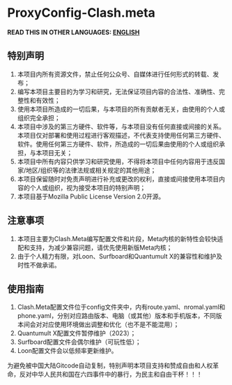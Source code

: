 # ProxyConfig-Clash.meta

**READ THIS IN OTHER LANGUAGES: [ENGLISH](README.md)**

## 特别声明
1. 本项目内所有资源文件，禁止任何公众号、自媒体进行任何形式的转载、发布；
2. 编写本项目主要目的为学习和研究，无法保证项目内容的合法性、准确性、完整性和有效性；
3. 使用本项目所造成的一切后果，与本项目的所有贡献者无关，由使用的个人或组织完全承担；
4. 本项目中涉及的第三方硬件、软件等，与本项目没有任何直接或间接的关系。本项目仅对部署和使用过程进行客观描述，不代表支持使用任何第三方硬件、软件。使用任何第三方硬件、软件，所造成的一切后果由使用的个人或组织承担，与本项目无关；
5. 本项目中所有内容只供学习和研究使用，不得将本项目中任何内容用于违反国家/地区/组织等的法律法规或相关规定的其他用途；
6. 本项目保留随时对免责声明进行补充或更改的权利，直接或间接使用本项目内容的个人或组织，视为接受本项目的特别声明；
7. 本项目基于Mozilla Public License Version 2.0开源。

## 注意事项
1. 本项目主要为Clash.Meta编写配置文件和片段，Meta内核的新特性会较快适配和支持，为减少兼容问题，请优先使用新版Meta内核；
2. 由于个人精力有限，对Loon、Surfboard和Quantumult X的兼容性和维护及时性不做承诺。

## 使用指南
1. Clash.Meta配置文件位于config文件夹中，内有route.yaml、nromal.yaml和phone.yaml，分别对应路由版本、电脑（或其他）版本和手机版本，不同版本间会对对应使用环境做出调整和优化（也不是不能混用）；
2. Quantumult X配置文件暂停维护（2023）；
3. Surfboard配置文件会偶尔维护（可玩性低）；
4. Loon配置文件会以低频率更新维护。

为避免被中国大陆Gitcode自动复制，特别声明本项目支持和赞成自由和人权革命，反对中华人民共和国在六四事件中的暴行，为民主和自由干杯！！！
